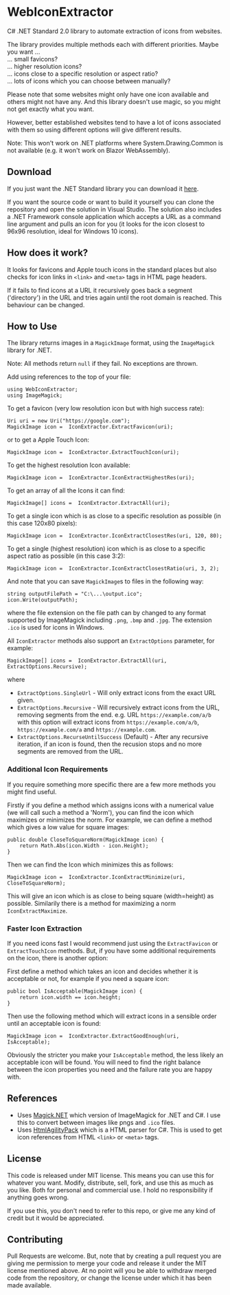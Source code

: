 # WebIconExtractor

C# .NET Standard 2.0 library to automate extraction of icons from websites.

The library provides multiple methods each with different priorities. Maybe you want ...  
... small favicons?  
... higher resolution icons?  
... icons close to a specific resolution or aspect ratio?  
... lots of icons which you can choose between manually?

Please note that some websites might only have one icon available and others might not have any. And this library doesn't use magic, so you might not get exactly what you want.

However, better established websites tend to have a lot of icons associated with them so using different options will give different results.

Note: This won't work on .NET platforms where System.Drawing.Common is not available (e.g. it won't work on Blazor WebAssembly).

## Download

If you just want the .NET Standard library you can download it [here](https://github.com/James231/WebIconExtractor/raw/master/Build/WebIconExtractor.dll).

If you want the source code or want to build it yourself you can clone the repository and open the solution in Visual Studio. The solution also includes a .NET Framework console application which accepts a URL as a  command line argument and pulls an icon for you (it looks for the icon closest to 96x96 resolution, ideal for Windows 10 icons).

## How does it work?

It looks for favicons and Apple touch icons in the standard places but also checks for icon links in `<link>` and `<meta>` tags in HTML page headers.

If it fails to find icons at a URL it recursively goes back a segment ('directory') in the URL and tries again until the root domain is reached. This behaviour can be changed.

## How to Use

The library returns images in a `MagickImage` format, using the `ImageMagick` library for .NET.  

Note: All methods return `null` if they fail. No exceptions are thrown.

Add using references to the top of your file:  
```
using WebIconExtractor;
using ImageMagick;
```

To get a favicon (very low resolution icon but with high success rate):  
```
Uri uri = new Uri("https://google.com");
MagickImage icon =  IconExtractor.ExtractFavicon(uri);
```

or to get a Apple Touch Icon:
```
MagickImage icon =  IconExtractor.ExtractTouchIcon(uri);
```


To get the highest resolution Icon available:
```
MagickImage icon =  IconExtractor.IconExtractHighestRes(uri);
```

To get an array of all the Icons it can find:
```
MagickImage[] icons =  IconExtractor.ExtractAll(uri);
```

To get a single icon which is as close to a specific resolution as possible (in this case 120x80 pixels):
```
MagickImage icon =  IconExtractor.IconExtractClosestRes(uri, 120, 80);
```

To get a single (highest resolution) icon which is as close to a specific aspect ratio as possible (in this case 3:2):
```
MagickImage icon =  IconExtractor.IconExtractClosestRatio(uri, 3, 2);
```

And note that you can save `MagickImage`s to files in the following way:
```
string outputFilePath = "C:\...\output.ico";
icon.Write(outputPath);
```

where the file extension on the file path can by changed to any format supported by ImageMagick including `.png`, `.bmp` and `.jpg`. The extension `.ico` is used for icons in Windows.

All `IconExtractor` methods also support an `ExtractOptions` parameter, for example:
```
MagickImage[] icons =  IconExtractor.ExtractAll(uri, ExtractOptions.Recursive);
```
where  
- `ExtractOptions.SingleUrl` - Will only extract icons from the exact URL given.  
- `ExtractOptions.Recursive` - Will recursively extract icons from the URL, removing segments from the end. e.g. URL `https://example.com/a/b` with this option will extract icons from `https://example.com/a/b`, `https://example.com/a` and `https://example.com`.  
- `ExtractOptions.RecurseUntilSuccess` (Default) - After any recursive iteration, if an icon is found, then the recusion stops and no more segments are removed from the URL.

### Additional Icon Requirements

If you require something more specific there are a few more methods you might find useful.

Firstly if you define a method which assigns icons with a numerical value (we will call such a method a 'Norm'), you can find the icon which maximizes or minimizes the norm. For example, we can define a method which gives a low value for square images:
```
public double CloseToSquareNorm(MagickImage icon) {
	return Math.Abs(icon.Width - icon.Height);
}
```
Then we can find the Icon which minimizes this as follows:
```
MagickImage icon =  IconExtractor.IconExtractMinimize(uri, CloseToSquareNorm);
```
This will give an icon which is as close to being square (width=height) as possible. Similarily there is a method for maximizing a norm `IconExtractMaximize`.

### Faster Icon Extraction

If you need icons fast I would recommend just using the `ExtractFavicon` or `ExtractTouchIcon` methods. But, if you have some additional requirements on the icon, there is another option:

First define a method which takes an icon and decides whether it is acceptable or not, for example if you need a square icon:
```
public bool IsAcceptable(MagickImage icon) {
	return icon.width == icon.height;
} 
```

Then use the following method which will extract icons in a sensible order until an acceptable icon is found:
```
MagickImage icon =  IconExtractor.ExtractGoodEnough(uri, IsAcceptable);
```

Obviously the stricter you make your `IsAcceptable` method, the less likely an acceptable icon will be found. You will need to find the right balance between the icon properties you need and the failure rate you are happy with.

## References

- Uses [Magick.NET](https://github.com/dlemstra/Magick.NET) which version of ImageMagick for .NET and C#. I use this to convert between images like pngs and `.ico` files.
- Uses [HtmlAgilityPack](https://github.com/zzzprojects/html-agility-pack/) which is a HTML parser for C#. This is used to get icon references from HTML `<link>` or `<meta>` tags.


## License

This code is released under MIT license. This means you can use this for whatever you want. Modify, distribute, sell, fork, and use this as much as you like. Both for personal and commercial use. I hold no responsibility if anything goes wrong.

If you use this, you don't need to refer to this repo, or give me any kind of credit but it would be appreciated.

## Contributing

Pull Requests are welcome. But, note that by creating a pull request you are giving me permission to merge your code and release it under the MIT license mentioned above. At no point will you be able to withdraw merged code from the repository, or change the license under which it has been made available.